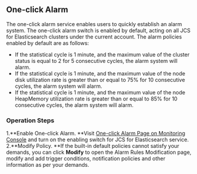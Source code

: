 ## One-click Alarm
The one-click alarm service enables users to quickly establish an alarm system. The one-click alarm switch is enabled by default, acting on all JCS for Elasticsearch clusters under the current account. The alarm policies enabled by default are as follows:</br>
- If the statistical cycle is 1 minute, and the maximum value of the cluster status is equal to 2 for 5 consecutive cycles, the alarm system will alarm.</br>
- If the statistical cycle is 1 minute, and the maximum value of the node disk utilization rate is greater than or equal to 75% for 10 consecutive cycles, the alarm system will alarm.</br>
- If the statistical cycle is 1 minute, and the maximum value of the node HeapMemory utilization rate is greater than or equal to 85% for 10 consecutive cycles, the alarm system will alarm.</br>

### Operation Steps
1.**Enable One-click Alarm. **Visit [One-click Alarm Page on Monitoring Console](https://cms-console.jdcloud.com/alarm/oneclick) and turn on the enabling switch for JCS for Elasticsearch service.</br>
2.**Modify Policy. **If the built-in default policies cannot satisfy your demands, you can click **Modify** to open the Alarm Rules Modification page, modify and add trigger conditions, notification policies and other information as per your demands.
